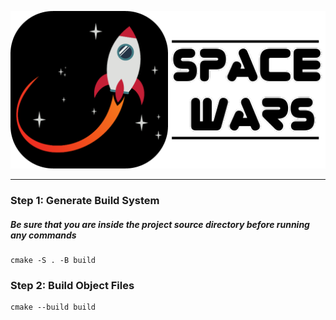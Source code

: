 ![Space-Wars Logo](https://github.com/austinmhorn/space-wars/blob/main/assets/png/logo/space-wars-banner.png)

---

### Step 1: Generate Build System
##### *Be sure that you are inside the project source directory before running any commands*

    cmake -S . -B build

### Step 2: Build Object Files

    cmake --build build
